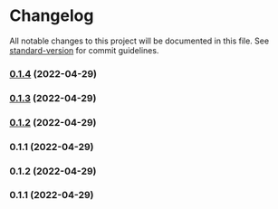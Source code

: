 # Changelog

All notable changes to this project will be documented in this file. See [standard-version](https://github.com/conventional-changelog/standard-version) for commit guidelines.

### [0.1.4](https://github.com/medblocks/knative-https-controller/compare/v0.1.3...v0.1.4) (2022-04-29)

### [0.1.3](https://github.com/medblocks/knative-https-controller/compare/v0.1.2...v0.1.3) (2022-04-29)

### [0.1.2](https://github.com/medblocks/knative-https-controller/compare/v0.1.1...v0.1.2) (2022-04-29)

### 0.1.1 (2022-04-29)

### 0.1.2 (2022-04-29)

### 0.1.1 (2022-04-29)
